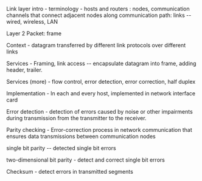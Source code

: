 Link layer intro - terminology - hosts and routers : nodes, communication channels that connect adjacent nodes along communication path: links -- wired, wireless, LAN

Layer 2 Packet: frame

Context - datagram transferred by different link protocols over different links

Services - Framing, link access -- encapsulate datagram into frame, adding header, trailer. 

Services (more) - flow control, error detection, error correction, half duplex

Implementation - In each and every host, implemented in network interface card 

Error detection - detection of errors caused by noise or other impairments during transmission from the transmitter to the receiver.

Parity checking - Error-correction process in network communication that ensures data transmissions between communication nodes

single bit parity -- detected single bit errors 

two-dimensional bit parity - detect and correct single bit errors 

Checksum - detect errors in transmitted segments